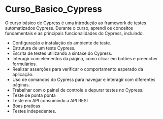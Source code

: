 # Curso_Basico_Cypress

O curso básico de Cypress é uma introdução ao framework de testes automatizados Cypress. Durante o curso, aprendi os conceitos fundamentais e as principais funcionalidades do Cypress, incluindo:

- Configuração e instalação do ambiente de teste.
- Estrutura de um teste Cypress.
- Escrita de testes utilizando a sintaxe do Cypress.
- Interagir com elementos da página, como clicar em botões e preencher formulários.
- Realizar asserções para verificar o comportamento esperado da aplicação.
- Uso de comandos do Cypress para navegar e interagir com diferentes páginas.
- Trabalhar com o painel de controle e depurar testes no Cypress.
- Teste de ponta ponta
- Teste em API consumindo a API REST
- Boas praticas 
- Testes indepedentes.
